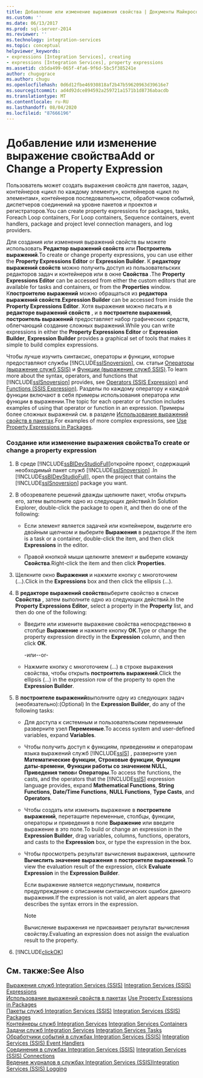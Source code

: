 ```yaml
---
title: Добавление или изменение выражения свойства | Документы Майкрософт
ms.custom: ''
ms.date: 06/13/2017
ms.prod: sql-server-2014
ms.reviewer: ''
ms.technology: integration-services
ms.topic: conceptual
helpviewer_keywords:
- expressions [Integration Services], creating
- expressions [Integration Services], property expressions
ms.assetid: cb5da499-065f-4fa6-9f6d-5bc5f385241e
author: chugugrace
ms.author: chugu
ms.openlocfilehash: 0d6d12fbe46930818af2b47b59620963d39616e7
ms.sourcegitcommit: ad4d92dce894592a259721a1571b1d8736abacdb
ms.translationtype: MT
ms.contentlocale: ru-RU
ms.lasthandoff: 08/04/2020
ms.locfileid: "87666196"
---
```

# <a name="add-or-change-a-property-expression"></a><span data-ttu-id="3567e-102">Добавление или изменение выражение свойства</span><span class="sxs-lookup"><span data-stu-id="3567e-102">Add or Change a Property Expression</span></span>
  <span data-ttu-id="3567e-103">Пользователь может создать выражения свойств для пакетов, задач, контейнеров «цикл по каждому элементу», контейнеров «цикл по элементам», контейнеров последовательности, обработчиков событий, диспетчеров соединений на уровне пакетов и проектов и регистраторов.</span><span class="sxs-lookup"><span data-stu-id="3567e-103">You can create property expressions for packages, tasks, Foreach Loop containers, For Loop containers, Sequence containers, event handlers, package and project level connection managers, and log providers.</span></span>  
  
 <span data-ttu-id="3567e-104">Для создания или изменения выражений свойств вы можете использовать **Редактор выражений свойств** или **Построитель выражений**.</span><span class="sxs-lookup"><span data-stu-id="3567e-104">To create or change property expressions, you can use either the **Property Expressions Editor** or **Expression Builder**.</span></span> <span data-ttu-id="3567e-105">К **редактору выражений свойств** можно получить доступ из пользовательских редакторов задач и контейнеров или в окне **Свойства** .</span><span class="sxs-lookup"><span data-stu-id="3567e-105">The **Property Expressions Editor** can be accessed from either the custom editors that are available for tasks and containers, or from the **Properties** window.</span></span> <span data-ttu-id="3567e-106">К**построителю выражений** можно обращаться из **редактора выражений свойств**.</span><span class="sxs-lookup"><span data-stu-id="3567e-106">**Expression Builder** can be accessed from inside the **Property Expressions Editor**.</span></span> <span data-ttu-id="3567e-107">Хотя выражения можно писать и в **редакторе выражений свойств** , и в **построителе выражений**, **построитель выражений** предоставляет набор графических средств, облегчающий создание сложных выражений.</span><span class="sxs-lookup"><span data-stu-id="3567e-107">While you can write expressions in either the **Property Expressions Editor** or **Expression Builder**, **Expression Builder** provides a graphical set of tools that makes it simple to build complex expressions.</span></span>  
  
 <span data-ttu-id="3567e-108">Чтобы лучше изучить синтаксис, операторы и функции, которые предоставляют службы [!INCLUDE[ssISnoversion](../../includes/ssisnoversion-md.md)], см. статьи [Операторы (выражение служб SSIS)](operators-ssis-expression.md) и [Функции (выражение служб SSIS)](functions-ssis-expression.md).</span><span class="sxs-lookup"><span data-stu-id="3567e-108">To learn more about the syntax, operators, and functions that [!INCLUDE[ssISnoversion](../../includes/ssisnoversion-md.md)] provides, see [Operators &#40;SSIS Expression&#41;](operators-ssis-expression.md) and [Functions &#40;SSIS Expression&#41;](functions-ssis-expression.md).</span></span> <span data-ttu-id="3567e-109">Разделы по каждому оператору и каждой функции включают в себя примеры использования оператора или функции в выражении.</span><span class="sxs-lookup"><span data-stu-id="3567e-109">The topic for each operator or function includes examples of using that operator or function in an expression.</span></span> <span data-ttu-id="3567e-110">Примеры более сложных выражений см. в разделе [Использование выражений свойств в пакетах](use-property-expressions-in-packages.md).</span><span class="sxs-lookup"><span data-stu-id="3567e-110">For examples of more complex expressions, see [Use Property Expressions in Packages](use-property-expressions-in-packages.md).</span></span>  
  
### <a name="to-create-or-change-a-property-expression"></a><span data-ttu-id="3567e-111">Создание или изменение выражения свойства</span><span class="sxs-lookup"><span data-stu-id="3567e-111">To create or change a property expression</span></span>  
  
1.  <span data-ttu-id="3567e-112">В среде [!INCLUDE[ssBIDevStudioFull](../../includes/ssbidevstudiofull-md.md)]откройте проект, содержащий необходимый пакет служб [!INCLUDE[ssISnoversion](../../includes/ssisnoversion-md.md)] .</span><span class="sxs-lookup"><span data-stu-id="3567e-112">In [!INCLUDE[ssBIDevStudioFull](../../includes/ssbidevstudiofull-md.md)], open the project that contains the [!INCLUDE[ssISnoversion](../../includes/ssisnoversion-md.md)] package you want.</span></span>  
  
2.  <span data-ttu-id="3567e-113">В обозревателе решений дважды щелкните пакет, чтобы открыть его, затем выполните одно из следующих действий.</span><span class="sxs-lookup"><span data-stu-id="3567e-113">In Solution Explorer, double-click the package to open it, and then do one of the following:</span></span>  
  
    -   <span data-ttu-id="3567e-114">Если элемент является задачей или контейнером, выделите его двойным щелчком и выберите **Выражения** в редакторе.</span><span class="sxs-lookup"><span data-stu-id="3567e-114">If the item is a task or a container, double-click the item, and then click **Expressions** in the editor.</span></span>  
  
    -   <span data-ttu-id="3567e-115">Правой кнопкой мыши щелкните элемент и выберите команду **Свойства**.</span><span class="sxs-lookup"><span data-stu-id="3567e-115">Right-click the item and then click **Properties**.</span></span>  
  
3.  <span data-ttu-id="3567e-116">Щелкните окно **Выражения** и нажмите кнопку с многоточием (...).</span><span class="sxs-lookup"><span data-stu-id="3567e-116">Click in the **Expressions** box and then click the ellipsis (...).</span></span>  
  
4.  <span data-ttu-id="3567e-117">В **редакторе выражений свойств**выберите свойство в списке **Свойства** , затем выполните одно из следующих действий.</span><span class="sxs-lookup"><span data-stu-id="3567e-117">In the **Property Expressions Editor**, select a property in the **Property** list, and then do one of the following:</span></span>  
  
    -   <span data-ttu-id="3567e-118">Введите или измените выражение свойства непосредственно в столбце **Выражение** и нажмите кнопку **ОК**.</span><span class="sxs-lookup"><span data-stu-id="3567e-118">Type or change the property expression directly in the **Expression** column, and then click **OK**.</span></span>  
  
         <span data-ttu-id="3567e-119">-или-</span><span class="sxs-lookup"><span data-stu-id="3567e-119">-or-</span></span>  
  
    -   <span data-ttu-id="3567e-120">Нажмите кнопку с многоточием (...) в строке выражения свойства, чтобы открыть **построитель выражений**.</span><span class="sxs-lookup"><span data-stu-id="3567e-120">Click the ellipsis (...) in the expression row of the property to open the **Expression Builder**.</span></span>  
  
5.  <span data-ttu-id="3567e-121">В **построителе выражений**выполните одну из следующих задач (необязательно):</span><span class="sxs-lookup"><span data-stu-id="3567e-121">(Optional) In the **Expression Builder**, do any of the following tasks:</span></span>  
  
    -   <span data-ttu-id="3567e-122">Для доступа к системным и пользовательским переменным разверните узел **Переменные**.</span><span class="sxs-lookup"><span data-stu-id="3567e-122">To access system and user-defined variables, expand **Variables**.</span></span>  
  
    -   <span data-ttu-id="3567e-123">Чтобы получить доступ к функциям, приведениям и операторам языка выражений служб [!INCLUDE[ssIS](../../includes/ssis-md.md)] , разверните узел **Математические функции**, **Строковые функции**, **Функции даты-времени**, **Функции работы со значением NULL**, **Приведения типов**и **Операторы**.</span><span class="sxs-lookup"><span data-stu-id="3567e-123">To access the functions, the casts, and the operators that the [!INCLUDE[ssIS](../../includes/ssis-md.md)] expression language provides, expand **Mathematical Functions**, **String Functions**, **Date/Time Functions**, **NULL Functions**, **Type Casts**, and **Operators**.</span></span>  
  
    -   <span data-ttu-id="3567e-124">Чтобы создать или изменить выражение в **построителе выражений**, перетащите переменные, столбцы, функции, операторы и приведения в поле **Выражение** или введите выражение в это поле.</span><span class="sxs-lookup"><span data-stu-id="3567e-124">To build or change an expression in the **Expression Builder**, drag variables, columns, functions, operators, and casts to the **Expression** box, or type the expression in the box.</span></span>  
  
    -   <span data-ttu-id="3567e-125">Чтобы просмотреть результат вычисления выражения, щелкните **Вычислить значение выражения** в **построителе выражений**.</span><span class="sxs-lookup"><span data-stu-id="3567e-125">To view the evaluation result of the expression, click **Evaluate Expression** in the **Expression Builder**.</span></span>  
  
         <span data-ttu-id="3567e-126">Если выражение является недопустимым, появится предупреждение с описанием синтаксических ошибок данного выражения.</span><span class="sxs-lookup"><span data-stu-id="3567e-126">If the expression is not valid, an alert appears that describes the syntax errors in the expression.</span></span>  
  
        > [!NOTE]  
        >  <span data-ttu-id="3567e-127">Вычисление выражения не присваивает результат вычисления свойству.</span><span class="sxs-lookup"><span data-stu-id="3567e-127">Evaluating an expression does not assign the evaluation result to the property.</span></span>  
  
6.  [!INCLUDE[clickOK](../../includes/clickok-md.md)]  
  
## <a name="see-also"></a><span data-ttu-id="3567e-128">См. также:</span><span class="sxs-lookup"><span data-stu-id="3567e-128">See Also</span></span>  
 <span data-ttu-id="3567e-129">[Выражения служб Integration Services (SSIS)](integration-services-ssis-expressions.md) </span><span class="sxs-lookup"><span data-stu-id="3567e-129">[Integration Services &#40;SSIS&#41; Expressions](integration-services-ssis-expressions.md) </span></span>  
 <span data-ttu-id="3567e-130">[Использование выражений свойств в пакетах](use-property-expressions-in-packages.md) </span><span class="sxs-lookup"><span data-stu-id="3567e-130">[Use Property Expressions in Packages](use-property-expressions-in-packages.md) </span></span>  
 <span data-ttu-id="3567e-131">[Пакеты служб Integration Services (SSIS)](../integration-services-ssis-packages.md) </span><span class="sxs-lookup"><span data-stu-id="3567e-131">[Integration Services &#40;SSIS&#41; Packages](../integration-services-ssis-packages.md) </span></span>  
 <span data-ttu-id="3567e-132">[Контейнеры служб Integration Services](../control-flow/integration-services-containers.md) </span><span class="sxs-lookup"><span data-stu-id="3567e-132">[Integration Services Containers](../control-flow/integration-services-containers.md) </span></span>  
 <span data-ttu-id="3567e-133">[Задачи служб Integration Services](../control-flow/integration-services-tasks.md) </span><span class="sxs-lookup"><span data-stu-id="3567e-133">[Integration Services Tasks](../control-flow/integration-services-tasks.md) </span></span>  
 <span data-ttu-id="3567e-134">[Обработчики событий в службах Integration Services (SSIS)](../integration-services-ssis-event-handlers.md) </span><span class="sxs-lookup"><span data-stu-id="3567e-134">[Integration Services &#40;SSIS&#41; Event Handlers](../integration-services-ssis-event-handlers.md) </span></span>  
 <span data-ttu-id="3567e-135">[Соединения в службах Integration Services (SSIS)](../connection-manager/integration-services-ssis-connections.md) </span><span class="sxs-lookup"><span data-stu-id="3567e-135">[Integration Services &#40;SSIS&#41; Connections](../connection-manager/integration-services-ssis-connections.md) </span></span>  
 [<span data-ttu-id="3567e-136">Ведение журналов в службах Integration Services (SSIS)</span><span class="sxs-lookup"><span data-stu-id="3567e-136">Integration Services &#40;SSIS&#41; Logging</span></span>](../performance/integration-services-ssis-logging.md)  
  
  
